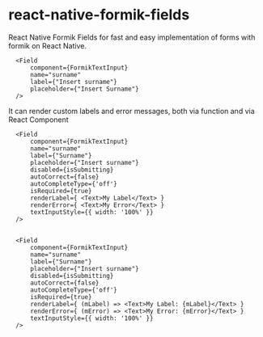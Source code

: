 # react-native-formik-fields

React Native Formik Fields for fast and easy implementation of forms with formik on React Native.

	  <Field
	      component={FormikTextInput}
	      name="surname"
	      label={"Insert surname"}
	      placeholder={"Insert Surname"}
	  />


It can render custom labels and error messages, both via function and via React Component

	  <Field
	      component={FormikTextInput}
	      name="surname"
	      label={"Surname"}
	      placeholder={"Insert surname"}
	      disabled={isSubmitting}
	      autoCorrect={false}
	      autoCompleteType={'off'}
	      isRequired={true}
	      renderLabel={ <Text>My Label</Text> }
	      renderError={ <Text>My Error</Text> }
	      textInputStyle={{ width: '100%' }}
	  />


	  <Field
	      component={FormikTextInput}
	      name="surname"
	      label={"Surname"}
	      placeholder={"Insert surname"}
	      disabled={isSubmitting}
	      autoCorrect={false}
	      autoCompleteType={'off'}
	      isRequired={true}
	      renderLabel={ (mLabel) => <Text>My Label: {mLabel}</Text> }
	      renderError={ (mError) => <Text>My Error: {mError}</Text> }
	      textInputStyle={{ width: '100%' }}
	  />